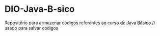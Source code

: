 # DIO-Java-B-sico
Repositório para armazenar códigos referentes ao curso de Java Básico 
// usado para salvar codigos
